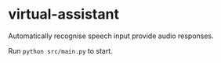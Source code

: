 # virtual-assistant
Automatically recognise speech input provide audio responses.

Run `python src/main.py` to start.
